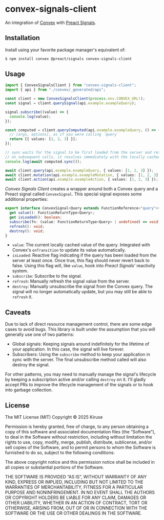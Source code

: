 # convex-signals-client
An integration of [Convex](https://www.convex.dev/) with [Preact Signals](https://preactjs.com/guide/v10/signals).

## Installation
Install using your favorite package manager's equivalent of:

```bash
$ npm install convex @preact/signals convex-signals-client
```

## Usage
```typescript
import { ConvexSignalsClient } from "convex-signals-client";
import { api } from "./convex/_generated/api";

const client = new ConvexSignalsClient(process.env.CONVEX_URL!);
const signal = client.querySignal(api.example.exampleQuery);

signal.subscribe((value) => {
  console.log(value);
});

const computed = client.queryComputed(api.example.exampleQuery, () => {
  // [args, options], as if you were calling `query`
  return [{ values: [1, 2, 3] }];
});

// sync waits for the signal to be first loaded from the server and returns its value.
// on subsequent calls, it resolves immediately with the locally cached value.
console.log(await computed.sync());

await client.query(api.example.exampleQuery, { values: [1, 2, 3] });
await client.mutation(api.example.exampleMutation, { values: [1, 2, 3] });
await client.action(api.example.exampleAction, { values: [1, 2, 3] });
```

*Convex Signals Client* creates a wrapper around both a Convex query and a Preact signal called `ConvexSignal`. This special signal exposes some additional properties:

```typescript
export interface ConvexSignal<Query extends FunctionReference<"query">> {
  get value(): FunctionReturnType<Query>;
  get isLoaded(): boolean;
  subscribe(fn: (value: FunctionReturnType<Query> | undefined) => void): (() => void);
  refresh(): void;
  destroy(): void;
}
```

- `value`: The current locally cached value of the query. Integrated with Convex's `onTransition` to update its value automatically.
- `isLoaded`: Reactive flag indicating if the query has been loaded from the server at least once. Once true, this flag should never revert back to false. Using this flag will, like `value`, hook into *Preact Signals'* reactivity system.
- `subscribe`: Subscribe to the signal.
- `refresh`: Manually refresh the signal value from the server.
- `destroy`: Manually unsubscribe the signal from the Convex query. The signal will no longer automatically update, but you may still be able to `refresh` it.

## Caveats
Due to lack of direct resource management control, there are some edge cases to avoid bugs. This library is built under the assumption that you will generally use one of two patterns:

- Global signals: Keeping signals around indefinitely for the lifetime of your application. In this case, the signal will live forever.
- Subscribers: Using the `subscribe` method to keep your application in sync with the server. The final unsubscribe method called will also destroy the signal.

For other patterns, you may need to manually manage the signal's lifecycle by keeping a subscription active and/or calling `destroy` on it. I'll gladly accept PRs to improve the lifecycle management of the signals or to hook into garbage collection.

## License
The MIT License (MIT)
Copyright © 2025 Kiruse

Permission is hereby granted, free of charge, to any person obtaining a copy of this software and associated documentation files (the “Software”), to deal in the Software without restriction, including without limitation the rights to use, copy, modify, merge, publish, distribute, sublicense, and/or sell copies of the Software, and to permit persons to whom the Software is furnished to do so, subject to the following conditions:

The above copyright notice and this permission notice shall be included in all copies or substantial portions of the Software.

THE SOFTWARE IS PROVIDED “AS IS”, WITHOUT WARRANTY OF ANY KIND, EXPRESS OR IMPLIED, INCLUDING BUT NOT LIMITED TO THE WARRANTIES OF MERCHANTABILITY, FITNESS FOR A PARTICULAR PURPOSE AND NONINFRINGEMENT. IN NO EVENT SHALL THE AUTHORS OR COPYRIGHT HOLDERS BE LIABLE FOR ANY CLAIM, DAMAGES OR OTHER LIABILITY, WHETHER IN AN ACTION OF CONTRACT, TORT OR OTHERWISE, ARISING FROM, OUT OF OR IN CONNECTION WITH THE SOFTWARE OR THE USE OR OTHER DEALINGS IN THE SOFTWARE.

